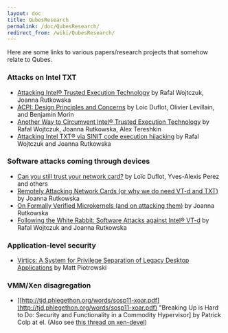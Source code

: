 ```yaml
---
layout: doc
title: QubesResearch
permalink: /doc/QubesResearch/
redirect_from: /wiki/QubesResearch/
---
```


Here are some links to various papers/research projects that somehow relate to Qubes.

### Attacks on Intel TXT

-   [Attacking Intel® Trusted Execution Technology](http://invisiblethingslab.com/resources/bh09dc/Attacking%20Intel%20TXT%20-%20paper.pdf) by Rafal Wojtczuk, Joanna Rutkowska
-   [ACPI: Design Principles and Concerns](http://www.ssi.gouv.fr/IMG/pdf/article_acpi.pdf) by Loic Duflot, Olivier Levillain, and Benjamin Morin
-   [Another Way to Circumvent Intel® Trusted Execution Technology](http://invisiblethingslab.com/resources/misc09/Another%20TXT%20Attack.pdf) by Rafal Wojtczuk, Joanna Rutkowska, Alex Tereshkin
-   [Attacking Intel TXT® via SINIT code execution hijacking](http://www.invisiblethingslab.com/resources/2011/Attacking_Intel_TXT_via_SINIT_hijacking.pdf) by Rafal Wojtczuk and Joanna Rutkowska

### Software attacks coming through devices

-   [Can you still trust your network card?](http://www.ssi.gouv.fr/IMG/pdf/csw-trustnetworkcard.pdf) by Loïc Duflot, Yves-Alexis Perez and others
-   [Remotely Attacking Network Cards (or why we do need VT-d and TXT)](http://theinvisiblethings.blogspot.com/2010/04/remotely-attacking-network-cards-or-why.html) by Joanna Rutkowska
-   [On Formally Verified Microkernels (and on attacking them)](http://theinvisiblethings.blogspot.com/2010/05/on-formally-verified-microkernels-and.html) by Joanna Rutkowska
-   [Following the White Rabbit: Software Attacks against Intel® VT-d](http://www.invisiblethingslab.com/resources/2011/Software%20Attacks%20on%20Intel%20VT-d.pdf) by Rafal Wojtczuk and Joanna Rutkowska

### Application-level security

-   [Virtics: A System for Privilege Separation of Legacy Desktop Applications](http://www.eecs.berkeley.edu/Pubs/TechRpts/2010/EECS-2010-70.pdf) by Matt Piotrowski

### VMM/Xen disagregation

-   [[http://tjd.phlegethon.org/words/sosp11-xoar.pdf](http://tjd.phlegethon.org/words/sosp11-xoar.pdf) "Breaking Up is Hard to Do: Security and Functionality in a Commodity Hypervisor] by Patrick Colp at el.
     (Also see [this thread on xen-devel](http://www.gossamer-threads.com/lists/xen/devel/230011))

